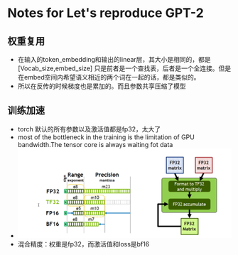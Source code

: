 # Notes for Let's reproduce GPT-2

## 权重复用

* 在输入的token_embedding和输出的linear层，其大小是相同的，都是[Vocab_size,embed_size]
只是前者是一个查找表，后者是一个全连接。但是在embed空间内希望语义相近的两个词在一起的话，都是类似的。
* 所以在反传的时候梯度也是累加的。而且参数共享压缩了模型

## 训练加速

* torch 默认的所有参数以及激活值都是fp32，太大了
* most of the bottleneck in the training is the limitation of GPU bandwidth.The tensor core is always waiting fot data
* ![alt text](image.png)
* 混合精度：权重是fp32，而激活值和loss是bf16
